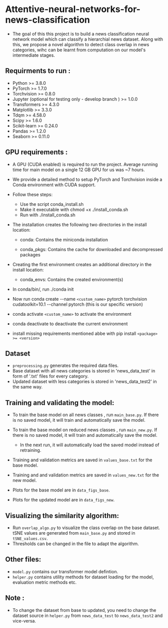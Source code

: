 # Attentive-neural-networks-for-news-classification

* The goal of this this project is to build a news classification neural network model which can classify a hierarchial news dataset. Along with this, we propose a novel algorithm to detect class overlap in news categories, wihc can be learnt from computation on our model's intermediate stages.

## Requirments to run :

* Python >= 3.8.0
* PyTorch >= 1.7.0
* Torchvision >= 0.8.0
* Jupyter (optional for testing only - develop branch ) >= 1.0.0
* Transformers >= 4.3.0
* Matplotlib >= 3.3.0
* Tdqm >= 4.58.0
* Scipy >= 1.6.0
* Scikit-learn >= 0.24.0
* Pandas >= 1.2.0
* Seaborn >= 0.11.0

## GPU requirements :

* A GPU (CUDA enabled) is required to run the project. Average running time for main model on a single 12 GB GPU for us was ~7 hours.
* We provide a detailed method to setup PyTorch and Torchvision inside a Conda environment with CUDA support.

* Follow these steps:

    + Use the script conda_install.sh
    + Make it executable with chmod +x ./install_conda.sh
    + Run with ./install_conda.sh

* The installation creates the following two directories in the install location:

    + conda: Contains the miniconda installation

    + conda_pkgs: Contains the cache for downloaded and decompressed packages

* Creating the first environment creates an additional directory in the install location:

    + conda_envs: Contains the created environment(s)

* In conda/bin/, run ./conda init

* Now run conda create --name `<custom_name>` pytorch torchvision cudatoolkit=10.1 --channel pytorch (this is our specific version)

* conda activate `<custom_name>` to activate the environment 
* conda deactivate to deactivate the current environment 
* install missing requirements mentioned abbe with pip install `<package> >= <version>`

## Dataset

* `preprocessing.py` generates the required data files. 
* Base dataset with all news categories is stored in 'news_data_test' in form of '.txt' files for every category.
* Updated dataset with less categories is stored in 'news_data_test2' in the same way.

## Training and validating the model:

* To train the base model on all news classes , run `main_base.py`. If there is no saved model, it will train and automatically save the model. 

* To train the base model on reduced news classes , run `main_new.py`. If there is no saved model, it will train and automatically save the model.

    + In the next run, it will automatically load the saved model instead of retraining.

* Training and validation metrics are saved in `values_base.txt` for the base model.
* Training and and validation metrics are saved in `values_new.txt` for the new model.

* Plots for the base model are in `data_figs_base`.
* Plots for the updated model are in `data_figs_new`.

## Visualizing the similarity algorithm:

* Run `overlap_algo.py` to visualize the class overlap on the base dataset. tSNE values are generated from `main_base.py` and stored in `tSNE_values.csv`.
* Thresholds can be changed in the file to adapt the algorithm.


## Other files:

* `model.py` contains our transformer model defintion.
* `helper.py` contains utility methods for dataset loading for the model, evaluation metric methods etc.

## Note :

* To change the dataset from base to updated, you need to change the dataset source in `helper.py` from `news_data_test` to `news_data_test2` and vice-versa.















